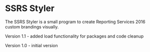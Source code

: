 # SSRS Styler
The SSRS Styler is a small program to create Reporting Services 2016 custom brandings visually.

Version 1.1 - added load functionality for packages and code cleanup

Version 1.0 - initial version
